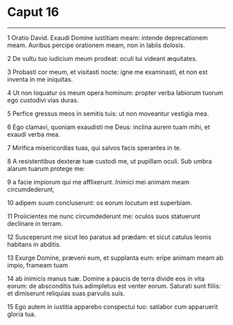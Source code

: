 # Caput 16

***

1 Oratio David. Exaudi Domine iustitiam meam: intende deprecationem meam. Auribus percipe orationem meam, non in labiis dolosis.

2 De vultu tuo iudicium meum prodeat: oculi tui videant æquitates.

3 Probasti cor meum, et visitasti nocte: igne me examinasti, et non est inventa in me iniquitas.

4 Ut non loquatur os meum opera hominum: propter verba labiorum tuorum ego custodivi vias duras.

5 Perfice gressus meos in semitis tuis: ut non moveantur vestigia mea.

6 Ego clamavi, quoniam exaudisti me Deus: inclina aurem tuam mihi, et exaudi verba mea.

7 Mirifica misericordias tuas, qui salvos facis sperantes in te.

8 A resistentibus dexteræ tuæ custodi me, ut pupillam oculi. Sub umbra alarum tuarum protege me:

9 a facie impiorum qui me afflixerunt. Inimici mei animam meam circumdederunt,

10 adipem suum concluserunt: os eorum locutum est superbiam.

11 Proiicientes me nunc circumdederunt me: oculos suos statuerunt declinare in terram.

12 Susceperunt me sicut leo paratus ad prædam: et sicut catulus leonis habitans in abditis.

13 Exurge Domine, præveni eum, et supplanta eum: eripe animam meam ab impio, frameam tuam

14 ab inimicis manus tuæ. Domine a paucis de terra divide eos in vita eorum: de absconditis tuis adimpletus est venter eorum. Saturati sunt filiis: et dimiserunt reliquias suas parvulis suis.

15 Ego autem in iustitia apparebo conspectui tuo: satiabor cum apparuerit gloria tua.

